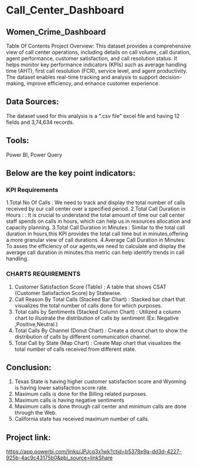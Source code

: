 # Call_Center_Dashboard

## Women_Crime_Dashboard
Table Of Contents
Project Overview:
This dataset provides a comprehensive view of call center operations, including details on call volume, call duration, agent performance, customer satisfaction, and call resolution status. It helps monitor key performance indicators (KPIs) such as average handling time (AHT), first call resolution (FCR), service level, and agent productivity. The dataset enables real-time tracking and analysis to support decision-making, improve efficiency, and enhance customer experience.

## Data Sources:
The dataset used for this analysis is a ".csv file" excel file and having 12 fields and 3,74,634 records.

## Tools:
Power BI, Power Query

## Below are the key point indicators:

### KPI Requirements
1.Total No Of Calls : We need to track and display the total number of calls received by our call center over a specified period.
2.Total Call Duration in Hours : : It is crucial to understand the total amount of time our call center staff spends on calls in hours, which can help us in resources allocation and capacity planning.
3.Total Call Duration in Minutes : Similar to the total call duration in hours,this KPI provides the total call time but in minutes,offering a more granular  view of call durations.
4.Average Call Duration in Minutes: To asses the efficiency of our agents,we need to calculate and display the average call duration in minutes.this metric can help identify trends in call handling.

### CHARTS REQUIREMENTS
1.	Customer Satisfaction Score (Table) : A table that shows CSAT (Customer Satisfaction Score) by Statewise.
2.	Call Reason By Total Calls (Stacked Bar Chart) : Stacked bar chart that visualizes the total number of calls done for which purposes.
3.	Total calls by Sentiments (Stacked Column Chart) : Utilized a column chart to illustrate the distribution of calls by sentiment (Ex: Negative ,Positive,Neutral.)
4.	Total Calls By Channel (Donut Chart) : Create a donut chart to show the distribution of calls by different communication channel.
5.	Total Call by State (Map Chart) : Create Map chart that visualizes the total number of calls received from different state.

## Conclusion:
1. Texas State is having higher customer satisfaction score and Wyoming is having lower satisfaction score rate.
2. Maximum calls is done for the Billing related purposes.
3. Maximum calls is having negative sentiments
4. Maximum calls is done through call center and minimum calls are done through the Web.
5. California state has received maximum number of calls.
   
## Project link:
https://app.powerbi.com/links/JPJcq3x1wk?ctid=b5378e9a-dd3d-4227-925b-4ac9c43175b0&pbi_source=linkShare
